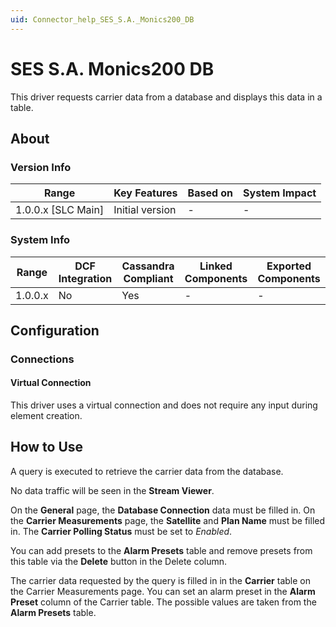 ```yaml
---
uid: Connector_help_SES_S.A._Monics200_DB
---
```


# SES S.A. Monics200 DB

This driver requests carrier data from a database and displays this data in a table.

## About

### Version Info

| **Range**            | **Key Features** | **Based on** | **System Impact** |
|----------------------|------------------|--------------|-------------------|
| 1.0.0.x \[SLC Main\] | Initial version  | \-           | \-                |

### System Info

| **Range** | **DCF Integration** | **Cassandra Compliant** | **Linked Components** | **Exported Components** |
|-----------|---------------------|-------------------------|-----------------------|-------------------------|
| 1.0.0.x   | No                  | Yes                     | \-                    | \-                      |

## Configuration

### Connections

#### Virtual Connection

This driver uses a virtual connection and does not require any input during element creation.

## How to Use

A query is executed to retrieve the carrier data from the database.

No data traffic will be seen in the **Stream Viewer**.

On the **General** page, the **Database Connection** data must be filled in.
On the **Carrier Measurements** page, the **Satellite** and **Plan Name** must be filled in. The **Carrier Polling Status** must be set to *Enabled*.

You can add presets to the **Alarm Presets** table and remove presets from this table via the **Delete** button in the Delete column.

The carrier data requested by the query is filled in in the **Carrier** table on the Carrier Measurements page. You can set an alarm preset in the **Alarm Preset** column of the Carrier table. The possible values are taken from the **Alarm Presets** table.
